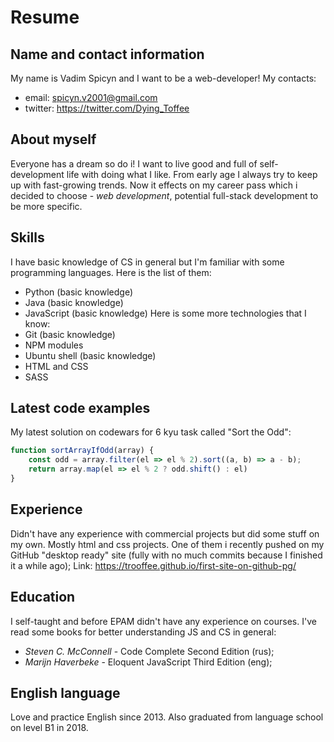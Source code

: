 # Resume
## Name and contact information
My name is Vadim Spicyn and I want to be a web-developer!
My contacts: 
* email: spicyn.v2001@gmail.com
* twitter: https://twitter.com/Dying_Toffee

## About myself 
Everyone has a dream so do i! I want to live good and full of self-development life with doing what I like.
From early age I always try to keep up with fast-growing trends. Now it effects on my career pass which i decided to choose - *web development*, potential full-stack development to be more specific.

## Skills 
I have basic knowledge of CS in general but I'm familiar with some programming languages. Here is the list of them:
* Python (basic knowledge)
* Java (basic knowledge)
* JavaScript (basic knowledge)
Here is some more technologies that I know:
* Git (basic knowledge)
* NPM modules
* Ubuntu shell (basic knowledge)
* HTML and CSS
* SASS

## Latest code examples
My latest solution on codewars for 6 kyu task called "Sort the Odd":
```javascript
function sortArrayIfOdd(array) {
    const odd = array.filter(el => el % 2).sort((a, b) => a - b);
    return array.map(el => el % 2 ? odd.shift() : el)
}
```

## Experience
Didn't have any experience with commercial projects but did some stuff on my own. Mostly html and css projects. 
One of them i recently pushed on my GitHub "desktop ready" site (fully with no much commits because I finished it a while ago);
Link: https://trooffee.github.io/first-site-on-github-pg/

## Education
I self-taught and before EPAM didn't have any experience on courses. I've read some books for better understanding JS and CS in general:
* *Steven C. McConnell* - Code Complete Second Edition (rus);
*  *Marijn Haverbeke* - Eloquent JavaScript Third Edition (eng);

## English language
Love and practice English since 2013.
Also graduated from language school on level B1 in 2018.